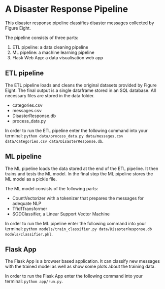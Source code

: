 # A Disaster Response Pipeline

This disaster response pipeline classifies disaster messages collected by Figure Eight.

The pipeline consists of three parts:

1. ETL pipeline: a data cleaning pipeline
2. ML pipeline: a machine learning pipeline
3. Flask Web App: a data visualisation web app

## ETL pipeline

The ETL pipeline loads and cleans the original datasets provided by Figure Eight. The final output is a single dataframe
stored in an SQL database. All necessary files are stored in the data folder.

- categories.csv
- messages.csv
- DisasterResponse.db
- process_data.py

In order to run the ETL pipeline enter the following command into your
terminal: `python data/process_data.py data/messages.csv data/categories.csv data/DisasterResponse.db`.

## ML pipeline

The ML pipeline loads the data stored at the end of the ETL pipeline. It then trains and tests the ML model. In the
final step the ML pipeline stores the ML model as a pickle file.

The ML model consists of the following parts:

- CountVectorizer with a tokenizer that prepares the messages for adequate NLP
- TfidfTransformer
- SGDClassifier, a Linear Support Vector Machine

In order to run the ML pipeline enter the following command into your
terminal: `python models/train_classifier.py data/DisasterResponse.db models/classifier.pkl`.

## Flask App

The Flask App is a browser based application. It can classify new messages with the trained model as well as show some
plots about the training data.

In order to run the Flask App enter the following command into your
terminal: `python app/run.py`.